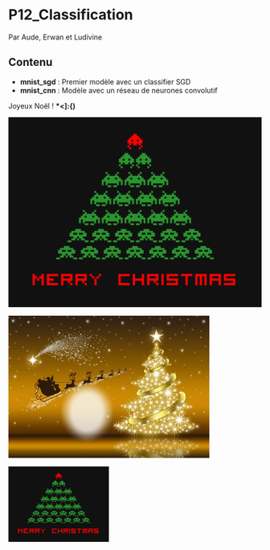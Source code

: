# P12_Classification

Par Aude, Erwan et Ludivine

## Contenu

* __mnist_sgd__ : Premier modèle avec un classifier SGD
* __mnist_cnn__ : Modèle avec un réseau de neurones convolutif

Joyeux Noël !     __\*<]:{)__

![joli](./images/noel.png)

![joli](./images/nowel.jpg)


<img src="./images/noel.png" alt="moufette" width="200"/>
